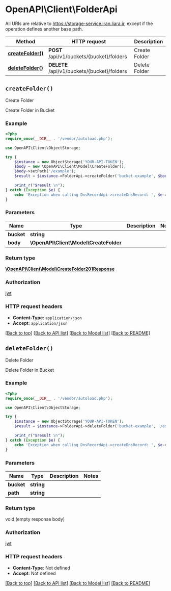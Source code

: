 # OpenAPI\Client\FolderApi

All URIs are relative to https://storage-service.iran.liara.ir, except if the operation defines another base path.

| Method | HTTP request | Description |
| ------------- | ------------- | ------------- |
| [**createFolder()**](FolderApi.md#createFolder) | **POST** /api/v1/buckets/{bucket}/folders | Create Folder |
| [**deleteFolder()**](FolderApi.md#deleteFolder) | **DELETE** /api/v1/buckets/{bucket}/folders | Delete Folder |


## `createFolder()`



Create Folder

Create Folder in Bucket

### Example

```php
<?php
require_once(__DIR__ . '/vendor/autoload.php');

use OpenAPI\Client\ObjectStorage;

try {
    $instance = new ObjectStorage('YOUR-API-TOKEN');
    $body = new \OpenAPI\Client\Model\CreateFolder();
    $body->setPath('/example');
    $result = $instance->FolderApi->createFolder('bucket-example', $body);

    print_r("$result \n");
} catch (Exception $e) {
    echo 'Exception when calling DnsRecordApi->createDnsRecord: ', $e->getMessage(), PHP_EOL;
}

```

### Parameters

| Name | Type | Description  | Notes |
| ------------- | ------------- | ------------- | ------------- |
| **bucket** | **string**|  | |
| **body** | [**\OpenAPI\Client\Model\CreateFolder**](../Model/CreateFolder.md)|  | |

### Return type

[**\OpenAPI\Client\Model\CreateFolder201Response**](../Model/CreateFolder201Response.md)

### Authorization

[jwt](../../README.md#jwt)

### HTTP request headers

- **Content-Type**: `application/json`
- **Accept**: `application/json`

[[Back to top]](#) [[Back to API list]](../../README.md#endpoints)
[[Back to Model list]](../../README.md#models)
[[Back to README]](../../README.md)

## `deleteFolder()`



Delete Folder

Delete Folder in Bucket

### Example

```php
<?php
require_once(__DIR__ . '/vendor/autoload.php');

use OpenAPI\Client\ObjectStorage;

try {
    $instance = new ObjectStorage('YOUR-API-TOKEN');
    $result = $instance->FolderApi->deleteFolder('bucket-example', '/example');

    print_r("$result \n");
} catch (Exception $e) {
    echo 'Exception when calling DnsRecordApi->createDnsRecord: ', $e->getMessage(), PHP_EOL;
}

```

### Parameters

| Name | Type | Description  | Notes |
| ------------- | ------------- | ------------- | ------------- |
| **bucket** | **string**|  | |
| **path** | **string**|  | |

### Return type

void (empty response body)

### Authorization

[jwt](../../README.md#jwt)

### HTTP request headers

- **Content-Type**: Not defined
- **Accept**: Not defined

[[Back to top]](#) [[Back to API list]](../../README.md#endpoints)
[[Back to Model list]](../../README.md#models)
[[Back to README]](../../README.md)
